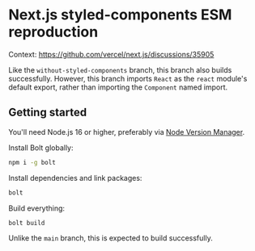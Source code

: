 # Next.js styled-components ESM reproduction

Context: https://github.com/vercel/next.js/discussions/35905

Like the `without-styled-components` branch, this branch also builds successfully. However, this branch imports `React`
as the `react` module's default export, rather than importing the `Component` named import.

## Getting started

You'll need Node.js 16 or higher, preferably via [Node Version Manager](https://github.com/nvm-sh/nvm).

Install Bolt globally:

```sh
npm i -g bolt
```

Install dependencies and link packages:

```sh
bolt
```

Build everything:

```sh
bolt build
```

Unlike the `main` branch, this is expected to build successfully.
